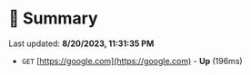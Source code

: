 # 📖 Summary
Last updated: **8/20/2023, 11:31:35 PM**

- `GET` [https://google.com](https://google.com) - **Up** (196ms)
